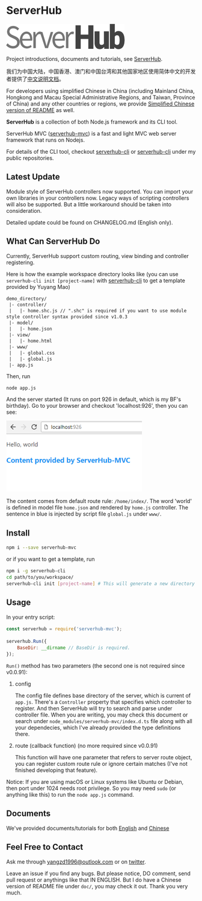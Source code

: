 # ServerHub

![](doc/assets/serverhub-compact.png)

Project introductions, documents and tutorials, see [ServerHub](https://serverhuborg.github.io/serverhub-mvc/index.html).

我们为中国大陆，中国香港、澳门和中国台湾和其他国家地区使用简体中文的开发者提供了[中文说明文档](doc/README.cn.md)。

For developers using simplified Chinese in China (including Mainland China, Hongkong and Macau Special Administrative Regions, and Taiwan, Province of China) and any other countries or regions, we provide [Simplified Chinese version of README](doc/README.cn.md) as well.

**ServerHub** is a collection of both Node.js framework and its CLI tool.

ServerHub MVC ([serverhub-mvc](https://www.npmjs.com/package/serverhub-mvc)) is a fast and light MVC web server framework that runs on Nodejs.

For details of the CLI tool, checkout [serverhub-cli](https://www.npmjs.com/package/serverhub-cli) or [serverhub-cli](https://github.com/ServerHubOrg/serverhub-cli) under my public repositories.

## Latest Update

Module style of ServerHub controllers now supported. You can import your own libraries in your controllers now. Legacy ways of scripting controllers will also be supported. But a little workaround should be taken into consideration.

Detailed update could be found on CHANGELOG.md (English only).

## What Can ServerHub Do

Currently, ServerHub support custom routing, view binding and controller registering.

Here is how the example workspace directory looks like (you can use `serverhub-cli init [project-name]` with [serverhub-cli](https://github.com/ServerHubOrg/serverhub-cli) to get a template provided by Yuyang Mao)

```plain
demo_directory/
 |- controller/
 |   |- home.shc.js // ".shc" is required if you want to use module style controller syntax provided since v1.0.3
 |- model/
 |   |- home.json
 |- view/
 |   |- home.html
 |- www/
 |   |- global.css
 |   |- global.js
 |- app.js
```

Then, run

```bash
node app.js
```

And the server started (It runs on port 926 in default, which is my BF's birthday). Go to your browser and checkout 'localhost:926', then you can see:

![](doc/assets/demo_homepage.png)

The content comes from default route rule: `/home/index/`. The word 'world' is defined in model file `home.json` and rendered by `home.js` controller. The sentence in blue is injected by script file `global.js` under `www/`.

## Install

```bash
npm i --save serverhub-mvc
```

or if you want to get a template, run

```bash
npm i -g serverhub-cli
cd path/to/you/workspace/
serverhub-cli init [project-name] # This will generate a new directory for you project.
```

## Usage

In your entry script:

```js
const serverhub = require('serverhub-mvc');

serverhub.Run({
    BaseDir: __dirname // BaseDir is required.
});
```

`Run()` method has two parameters (the second one is not required since v0.0.91):

1. config

    The config file defines base directory of the server, which is current of `app.js`. There's a `Controller` property that specifies which controller to register. And then ServerHub will try to search and parse under controller file. When you are writing, you may check this document or search under `node_modules/serverhub-mvc/index.d.ts` file along with all your dependecies, which I've already provided the type definitions there.
1. route (callback function) (no more required since v0.0.91)

    This function will have one parameter that refers to server route object, you can register custom route rule or ignore certain matches (I've not finished developing that feature).

Notice: If you are using macOS or Linux systems like Ubuntu or Debian, then port under 1024 needs root privilege. So you may need `sudo` (or anything like this) to run the `node app.js` command.

## Documents

We've provided documents/tutorials for both [English](https://serverhuborg.github.io/serverhub-mvc/docs/docs.html) and [Chinese](https://serverhuborg.github.io/serverhub-mvc/zh_cn/docs/docs.html)

## Feel Free to Contact

Ask me through [yangzd1996@outlook.com](mailto:yangzd1996@outlook.com) or on [twitter](https://twitter.com/SrMoriaty).

Leave an issue if you find any bugs. But please notice, DO comment, send pull request or anythings like that IN ENGLISH. But I do have a Chinese version of README file under `doc/`, you may check it out. Thank you very much.